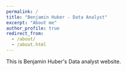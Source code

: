 ```yaml
---
permalink: /
title: "Benjamin Huber - Data Analyst"
excerpt: "About me"
author_profile: true
redirect_from: 
  - /about/
  - /about.html
---
```


This is Benjamin Huber's Data analyst website.